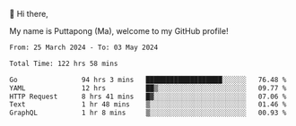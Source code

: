 👋 Hi there,

My name is Puttapong (Ma), welcome to my GitHub profile!

<!--START_SECTION:waka-->

```txt
From: 25 March 2024 - To: 03 May 2024

Total Time: 122 hrs 58 mins

Go                94 hrs 3 mins   ███████████████████░░░░░░   76.48 %
YAML              12 hrs          ██▒░░░░░░░░░░░░░░░░░░░░░░   09.77 %
HTTP Request      8 hrs 41 mins   █▓░░░░░░░░░░░░░░░░░░░░░░░   07.06 %
Text              1 hr 48 mins    ▒░░░░░░░░░░░░░░░░░░░░░░░░   01.46 %
GraphQL           1 hr 8 mins     ▒░░░░░░░░░░░░░░░░░░░░░░░░   00.93 %
```

<!--END_SECTION:waka-->
